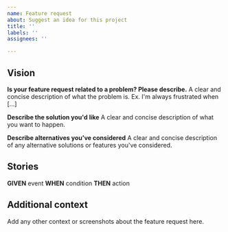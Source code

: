 ```yaml
---
name: Feature request
about: Suggest an idea for this project
title: ''
labels: ''
assignees: ''

---
```


## Vision

**Is your feature request related to a problem? Please describe.**
A clear and concise description of what the problem is. Ex. I'm always frustrated when [...]

**Describe the solution you'd like**
A clear and concise description of what you want to happen.

**Describe alternatives you've considered**
A clear and concise description of any alternative solutions or features you've considered.

## Stories

**GIVEN** event 
**WHEN** condition
**THEN** action

## Additional context
Add any other context or screenshots about the feature request here.
